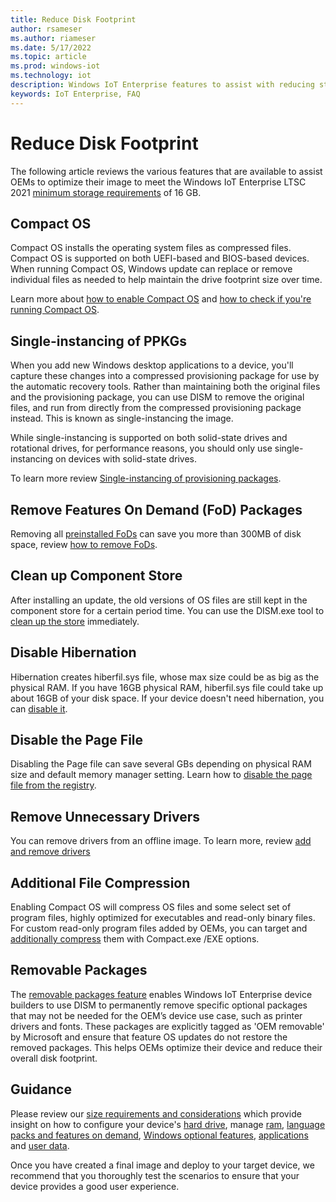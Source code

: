 ```yaml
---
title: Reduce Disk Footprint
author: rsameser
ms.author: riameser
ms.date: 5/17/2022
ms.topic: article
ms.prod: windows-iot
ms.technology: iot
description: Windows IoT Enterprise features to assist with reducing storage
keywords: IoT Enterprise, FAQ
---
```


# Reduce Disk Footprint
The following article reviews the various features that are available to assist OEMs to optimize their image to meet the Windows IoT Enterprise LTSC 2021 [minimum storage requirements](/windows/iot/iot-enterprise/hardware-guidance/hardware_requirements) of 16 GB.

## Compact OS
Compact OS installs the operating system files as compressed files. Compact OS is supported on both UEFI-based and BIOS-based devices. When running Compact OS, Windows update can replace or remove individual files as needed to help maintain the drive footprint size over time.

Learn more about [how to enable Compact OS](/windows-hardware/manufacture/desktop/iot-ent-optimize-images?view=windows-11&preserve-view=true) and [how to check if you're running Compact OS](/windows-hardware/manufacture/desktop/compact-os?view=windows-11#check-if-youre-running-compact-os&preserve-view=true).

## Single-instancing of PPKGs
When you add new Windows desktop applications to a device, you'll capture these changes into a compressed provisioning package for use by the automatic recovery tools. Rather than maintaining both the original files and the provisioning package, you can use DISM to remove the original files, and run from directly from the compressed provisioning package instead. This is known as single-instancing the image.

While single-instancing is supported on both solid-state drives and rotational drives, for performance reasons, you should only use single-instancing on devices with solid-state drives.

To learn more review [Single-instancing of provisioning packages](/windows-hardware/manufacture/desktop/compact-os?view=windows-11#single-instancing-of-provisioning-packages&preserve-view=true).


## Remove Features On Demand (FoD) Packages
Removing all [preinstalled FoDs](/windows-hardware/manufacture/desktop/features-on-demand-v2--capabilities?view=windows-11&preserve-view=true) can save you more than 300MB of disk space, review [how to remove FoDs](/windows-hardware/manufacture/desktop/iot-ent-optimize-images?view=windows-11#remove-features-on-demand-fod-packages&preserve-view=true).

## Clean up Component Store
After installing an update, the old versions of OS files are still kept in the component store for a certain period time. You can use the DISM.exe tool to [clean up the store](/windows-hardware/manufacture/desktop/iot-ent-optimize-images?view=windows-11#clean-up-component-store&preserve-view=true) immediately.

## Disable Hibernation
Hibernation creates hiberfil.sys file, whose max size could be as big as the physical RAM. If you have 16GB physical RAM, hiberfil.sys file could take up about 16GB of your disk space. If your device doesn't need hibernation, you can [disable it](/windows-hardware/manufacture/desktop/iot-ent-optimize-images?view=windows-11#disable-hibernation&preserve-view=true).

## Disable the Page File
Disabling the Page file can save several GBs depending on physical RAM size and default memory manager setting. Learn how to [disable the page file from the registry](/windows-hardware/manufacture/desktop/iot-ent-optimize-images?view=windows-11#disable-the-page-file&preserve-view=true).

## Remove Unnecessary Drivers
You can remove drivers from an offline image. To learn more, review [add and remove drivers](/windows-hardware/manufacture/desktop/add-and-remove-drivers-to-an-offline-windows-image?view=windows-11&preserve-view=true)

## Additional File Compression
Enabling Compact OS will compress OS files and some select set of program files, highly optimized for executables and read-only binary files. For custom read-only program files added by OEMs, you can target and [additionally compress](/windows-hardware/manufacture/desktop/iot-ent-optimize-images?view=windows-11#additional-file-compression&preserve-view=true) them with Compact.exe /EXE options.

## Removable Packages
The [removable packages feature](/windows/iot/iot-enterprise/optimize-your-device/removable-packages) enables Windows IoT Enterprise device builders to use DISM to permanently remove specific optional packages that may not be needed for the OEM’s device use case, such as printer drivers and fonts. These packages are explicitly tagged as 'OEM removable' by Microsoft and ensure that feature OS updates do not restore the removed packages. This helps OEMs optimize their device and reduce their overall disk footprint.

## Guidance
Please review our [size requirements and considerations](/windows-hardware/manufacture/desktop/compact-os?view=windows-11#size-requirements-and-considerations&preserve-view=true) which provide insight on how to configure your device's [hard drive](/windows-hardware/manufacture/desktop/compact-os?view=windows-11#hard-drive&preserve-view=true), manage [ram](/windows-hardware/manufacture/desktop/compact-os?view=windows-11#ram-pagefilesys-and-hiberfilsys&preserve-view=true), [language packs and features on demand](/windows-hardware/manufacture/desktop/compact-os?view=windows-11#language-packs-and-features-on-demand&preserve-view=true), [Windows optional features](/windows-hardware/manufacture/desktop/compact-os?view=windows-11#windows-optional-features&preserve-view=true), [applications](/windows-hardware/manufacture/desktop/compact-os?view=windows-11#applications&preserve-view=true) and [user data](/windows-hardware/manufacture/desktop/compact-os?view=windows-11#user-data&preserve-view=true).  

Once you have created a final image and deploy to your target device, we recommend that you thoroughly test the scenarios to ensure that your device provides a good user experience.
